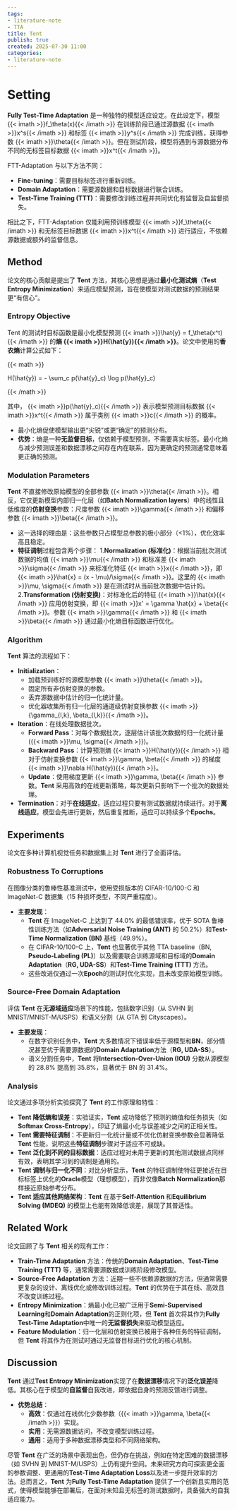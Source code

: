 ```yaml
---
tags:
- literature-note
- TTA
title: Tent
publish: true
created: 2025-07-30 11:00
categories:
- literature-note
---
```

# Setting

**Fully Test-Time Adaptation** 是一种独特的模型适应设定。在此设定下，模型 {{< imath >}}f_\theta(x){{< /imath >}} 在训练阶段已通过源数据 {{< imath >}}x^s{{< /imath >}} 和标签 {{< imath >}}y^s{{< /imath >}} 完成训练，获得参数 {{< imath >}}\theta{{< /imath >}}。但在测试阶段，模型将遇到与源数据分布不同的无标签目标数据 {{< imath >}}x^t{{< /imath >}}。

FTT-Adaptation 与以下方法不同：
- **Fine-tuning**：需要目标标签进行重新训练。
- **Domain Adaptation**：需要源数据和目标数据进行联合训练。
- **Test-Time Training (TTT)**：需要修改训练过程并共同优化有监督及自监督损失。

相比之下，FTT-Adaptation 仅能利用预训练模型 {{< imath >}}f_\theta{{< /imath >}} 和无标签目标数据 {{< imath >}}x^t{{< /imath >}} 进行适应，不依赖源数据或额外的监督信息。

## Method

论文的核心贡献是提出了 **Tent** 方法，其核心思想是通过**最小化测试熵**（**Test Entropy Minimization**）来适应模型预测，旨在使模型对测试数据的预测结果更“有信心”。

### Entropy Objective

Tent 的测试时目标函数是最小化模型预测 {{< imath >}}\hat{y} = f_\theta(x^t){{< /imath >}} 的**熵 {{< imath >}}H(\hat{y}){{< /imath >}}**。论文中使用的**香农熵**计算公式如下：

{{< math >}}

H(\hat{y}) = - \sum_c p(\hat{y}_c) \log p(\hat{y}_c)

{{< /math >}}

其中， {{< imath >}}p(\hat{y}_c){{< /imath >}} 表示模型预测目标数据 {{< imath >}}x^t{{< /imath >}} 属于类别 {{< imath >}}c{{< /imath >}} 的概率。
- 最小化熵促使模型输出更“尖锐”或更“确定”的预测分布。
- **优势**：熵是一种**无监督目标**，仅依赖于模型预测，不需要真实标签。最小化熵与减少预测误差和数据漂移之间存在内在联系，因为更确定的预测通常意味着更正确的预测。

### Modulation Parameters

**Tent** 不直接修改原始模型的全部参数 {{< imath >}}\theta{{< /imath >}}。相反，它仅更新模型内部归一化层（如**Batch Normalization layers**）中的线性且低维度的**仿射变换**参数：尺度参数 {{< imath >}}\gamma{{< /imath >}} 和偏移参数 {{< imath >}}\beta{{< /imath >}}。
- 这一选择的理由是：这些参数只占模型总参数的极小部分（<1%），优化效率高且稳定。
- **特征调制**过程包含两个步骤：
    1.**Normalization (标准化)**：根据当前批次测试数据的均值 {{< imath >}}\mu{{< /imath >}} 和标准差 {{< imath >}}\sigma{{< /imath >}} 来标准化特征 {{< imath >}}x{{< /imath >}}，即 {{< imath >}}\hat{x} = (x - \mu)/\sigma{{< /imath >}}。这里的 {{< imath >}}\mu, \sigma{{< /imath >}} 是在测试时从当前批次数据中估计的。
    2.**Transformation (仿射变换)**：对标准化后的特征 {{< imath >}}\hat{x}{{< /imath >}} 应用仿射变换，即 {{< imath >}}x' = \gamma \hat{x} + \beta{{< /imath >}}。参数 {{< imath >}}\gamma{{< /imath >}} 和 {{< imath >}}\beta{{< /imath >}} 通过最小化熵目标函数进行优化。

### Algorithm

**Tent** 算法的流程如下：
- **Initialization**：
    - 加载预训练好的源模型参数 {{< imath >}}\theta{{< /imath >}}。
    - 固定所有非仿射变换的参数。
    - 丢弃源数据中估计的归一化统计量。
    - 优化器收集所有归一化层的通道级仿射变换参数 {{< imath >}}\{\gamma_{l,k}, \beta_{l,k}\}{{< /imath >}}。
- **Iteration**：在线处理数据批次。
    - **Forward Pass**：对每个数据批次，逐层估计该批次数据的归一化统计量 ({{< imath >}}\mu, \sigma{{< /imath >}})。
    - **Backward Pass**：计算预测熵 {{< imath >}}H(\hat{y}){{< /imath >}} 相对于仿射变换参数 {{< imath >}}\gamma, \beta{{< /imath >}} 的梯度 {{< imath >}}\nabla H(\hat{y}){{< /imath >}}。
    - **Update**：使用梯度更新 {{< imath >}}\gamma, \beta{{< /imath >}} 参数。**Tent** 采用高效的在线更新策略，每次更新只影响下一个批次的数据处理。
- **Termination**：对于**在线适应**，适应过程只要有测试数据就持续进行。对于**离线适应**，模型会先进行更新，然后重复推断，适应可以持续多个**Epochs**。

## Experiments

论文在多种计算机视觉任务和数据集上对 **Tent** 进行了全面评估。

### Robustness To Corruptions

在图像分类的鲁棒性基准测试中，使用受损版本的 CIFAR-10/100-C 和 ImageNet-C 数据集（15 种损坏类型，不同严重程度）。
- **主要发现**：
    - **Tent** 在 ImageNet-C 上达到了 44.0% 的最低错误率，优于 SOTA 鲁棒性训练方法（如**Adversarial Noise Training (ANT)** 的 50.2%）和**Test-Time Normalization (BN)** 基线（49.9%）。
    - 在 CIFAR-10/100-C 上，**Tent** 也显著优于其他 TTA baseline（BN, **Pseudo-Labeling (PL)**）以及需要联合训练源域和目标域的**Domain Adaptation**（**RG, UDA-SS**）和**Test-Time Training (TTT)** 方法。
    - 这些改进仅通过一次**Epoch**的测试时优化实现，且未改变原始模型训练。

### Source-Free Domain Adaptation

评估 **Tent** 在**无源域适应**场景下的性能，包括数字识别（从 SVHN 到 MNIST/MNIST-M/USPS）和语义分割（从 GTA 到 Cityscapes）。
- **主要发现**：
    - 在数字识别任务中，**Tent** 大多数情况下错误率低于源模型和**BN**，部分情况甚至优于需要源数据的**Domain Adaptation**方法（**RG, UDA-SS**）。
    - 语义分割任务中，**Tent** 将**Intersection-Over-Union (IOU)** 分数从源模型的 28.8% 提高到 35.8%，显著优于 BN 的 31.4%。

### Analysis

论文通过多项分析实验探究了 **Tent** 的工作原理和特性：
- **Tent 降低熵和误差**：实验证实，**Tent** 成功降低了预测的熵值和任务损失（如**Softmax Cross-Entropy**），印证了熵最小化与误差减少之间的正相关性。
- **Tent 需要特征调制**：不更新归一化统计量或不优化仿射变换参数会显著降低 **Tent** 性能，说明这些**特征调制**步骤对于适应不可或缺。
- **Tent 泛化到不同的目标数据**：适应过程对未用于更新的其他测试数据点同样有效，表明其学习到的调制是通用的。
- **Tent 调制与归一化不同**：对比分析显示，**Tent** 的特征调制使特征更接近在目标标签上优化的**Oracle**模型（理想模型），而非仅像**Batch Normalization**那样接近原始参考分布。
- **Tent 适应其他网络架构**：**Tent** 在基于**Self-Attention** 和**Equilibrium Solving (MDEQ)** 的模型上也能有效降低误差，展现了其普适性。

## Related Work

论文回顾了与 **Tent** 相关的现有工作：
- **Train-Time Adaptation** 方法：传统的**Domain Adaptation**、**Test-Time Training (TTT)** 等，通常需要源数据或训练阶段修改模型。
- **Source-Free Adaptation** 方法：近期一些不依赖源数据的方法，但通常需要更复杂的设计、离线优化或修改训练过程。**Tent** 的优势在于其在线、高效且不改变训练过程。
- **Entropy Minimization**：熵最小化已被广泛用于**Semi-Supervised Learning**和**Domain Adaptation**的正则化项，但 **Tent** 首次将其作为**Fully Test-Time Adaptation**中唯一的**无监督损失**来驱动模型适应。
- **Feature Modulation**：归一化层和仿射变换已被用于各种任务的特征调制，但 **Tent** 将其作为在测试时通过无监督目标进行优化的核心机制。

## Discussion

**Tent** 通过**Test Entropy Minimization**实现了在**数据漂移**情况下的**泛化误差**降低。其核心在于模型的**自监督**自我改进，即依据自身的预测反馈进行调整。

- **优势总结**：
    - **高效**：仅通过在线优化少数参数（{{< imath >}}\gamma, \beta{{< /imath >}}）实现。
    - **实用**：无需源数据访问，不改变模型训练过程。
    - **通用**：适用于多种数据漂移类型和不同网络架构。

尽管 **Tent** 在广泛的场景中表现出色，但仍存在挑战，例如在特定困难的数据漂移（如 SVHN 到 MNIST-M/USPS）上仍有提升空间。未来研究方向可探索更全面的参数调整、更通用的**Test-Time Adaptation Loss**以及进一步提升效率的方法。总而言之，**Tent** 为**Fully Test-Time Adaptation** 提供了一个创新且实用的范式，使得模型能够在部署后，在面对未知且无标签的测试数据时，具备强大的自我适应能力。